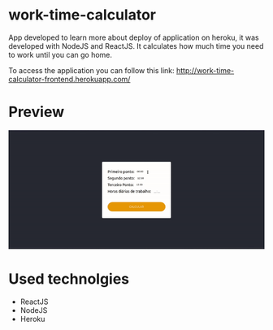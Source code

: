 # work-time-calculator
App developed to learn more about deploy of application on heroku, it was developed with NodeJS and ReactJS. It calculates how much time you need to work until you can go home.

To access the application you can follow this link: http://work-time-calculator-frontend.herokuapp.com/

# Preview
![](preview.gif)

# Used technolgies
- ReactJS
- NodeJS
- Heroku

